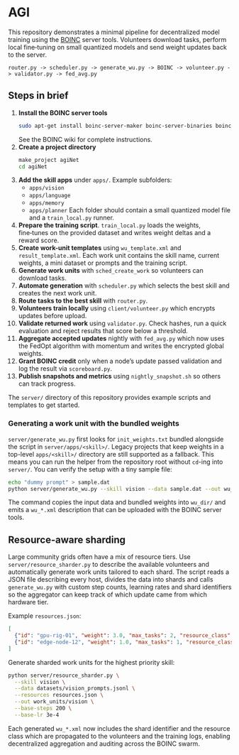 # AGI

This repository demonstrates a minimal pipeline for decentralized model training using the [BOINC](https://boinc.berkeley.edu/) server tools. Volunteers download tasks, perform local fine‑tuning on small quantized models and send weight updates back to the server.

```
router.py -> scheduler.py -> generate_wu.py -> BOINC -> volunteer.py -> validator.py -> fed_avg.py
```

## Steps in brief

1. **Install the BOINC server tools**
   ```bash
   sudo apt-get install boinc-server-maker boinc-server-binaries boinc-server-tools
   ```
   See the BOINC wiki for complete instructions.
2. **Create a project directory**
   ```bash
   make_project agiNet
   cd agiNet
   ```
3. **Add the skill apps** under `apps/`.
   Example subfolders:
   - `apps/vision`
   - `apps/language`
   - `apps/memory`
   - `apps/planner`
   Each folder should contain a small quantized model file and a `train_local.py` runner.
4. **Prepare the training script**.
   `train_local.py` loads the weights, fine‑tunes on the provided dataset and writes weight deltas and a reward score.
5. **Create work-unit templates** using `wu_template.xml` and `result_template.xml`. Each work unit contains the skill name, current weights, a mini dataset or prompts and the training script.
6. **Generate work units** with `sched_create_work` so volunteers can download tasks.
7. **Automate generation** with `scheduler.py` which selects the best skill and creates the next work unit.
8. **Route tasks to the best skill** with `router.py`.
9. **Volunteers train locally** using `client/volunteer.py` which encrypts updates before upload.
10. **Validate returned work** using `validator.py`. Check hashes, run a quick evaluation and reject results that score below a threshold.
11. **Aggregate accepted updates** nightly with `fed_avg.py` which now uses the FedOpt algorithm with momentum and writes the encrypted global weights.
12. **Grant BOINC credit** only when a node’s update passed validation and log the result via `scoreboard.py`.
13. **Publish snapshots and metrics** using `nightly_snapshot.sh` so others can track progress.

The `server/` directory of this repository provides example scripts and templates to get started.

### Generating a work unit with the bundled weights

`server/generate_wu.py` first looks for `init_weights.txt` bundled alongside the script in
`server/apps/<skill>/`. Legacy projects that keep weights in a top-level
`apps/<skill>/` directory are still supported as a fallback. This means you can run the
helper from the repository root without `cd`-ing into `server/`.
You can verify the setup with a tiny sample file:

```bash
echo "dummy prompt" > sample.dat
python server/generate_wu.py --skill vision --data sample.dat --out wu_dir
```

The command copies the input data and bundled weights into `wu_dir/` and emits a
`wu_*.xml` description that can be uploaded with the BOINC server tools.

## Resource-aware sharding

Large community grids often have a mix of resource tiers.  Use `server/resource_sharder.py`
to describe the available volunteers and automatically generate work units tailored to each
shard.  The script reads a JSON file describing every host, divides the data into shards and
calls `generate_wu.py` with custom step counts, learning rates and shard identifiers so the
aggregator can keep track of which update came from which hardware tier.

Example `resources.json`:

```json
[
  {"id": "gpu-rig-01", "weight": 3.0, "max_tasks": 2, "resource_class": "gpu"},
  {"id": "edge-node-12", "weight": 1.0, "max_tasks": 1, "resource_class": "cpu"}
]
```

Generate sharded work units for the highest priority skill:

```bash
python server/resource_sharder.py \
  --skill vision \
  --data datasets/vision_prompts.jsonl \
  --resources resources.json \
  --out work_units/vision \
  --base-steps 200 \
  --base-lr 3e-4
```

Each generated `wu_*.xml` now includes the shard identifier and the resource class which are
propagated to the volunteers and the training logs, enabling decentralized aggregation and
auditing across the BOINC swarm.
